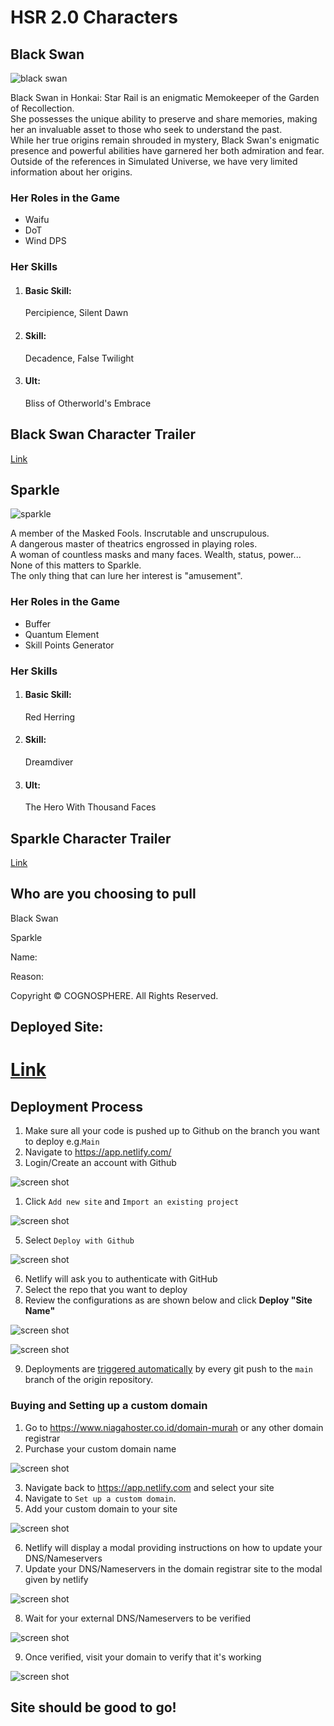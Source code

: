 HSR 2.0 Characters
==================
Black Swan
----------

![black swan](https://api.yatta.top/hsr/assets/UI/avatar/large/1307.sm.png?vh=2023122401)

Black Swan in Honkai: Star Rail is an enigmatic Memokeeper of the Garden of Recollection.  
She possesses the unique ability to preserve and share memories, making her an invaluable asset to those who seek to understand the past.  
While her true origins remain shrouded in mystery, Black Swan's enigmatic presence and powerful abilities have garnered her both admiration and fear.  
Outside of the references in Simulated Universe, we have very limited information about her origins.

### Her Roles in the Game

*   Waifu
*   DoT
*   Wind DPS

### Her Skills

1.  #### Basic Skill:
    
    Percipience, Silent Dawn
2.  #### Skill:
    
    Decadence, False Twilight
3.  #### Ult:
    
    Bliss of Otherworld's Embrace

Black Swan Character Trailer
----------------------------
[Link](https://youtu.be/oi7nExnbpoY)

Sparkle
-------

![sparkle](https://api.yatta.top/hsr/assets/UI/avatar/large/1306.sm.png?vh=2023122401)

A member of the Masked Fools. Inscrutable and unscrupulous.  
A dangerous master of theatrics engrossed in playing roles.  
A woman of countless masks and many faces. Wealth, status, power...  
None of this matters to Sparkle.  
The only thing that can lure her interest is "amusement".

### Her Roles in the Game

*   Buffer
*   Quantum Element
*   Skill Points Generator

### Her Skills

1.  #### Basic Skill:
    
    Red Herring
2.  #### Skill:
    
    Dreamdiver
3.  #### Ult:
    
    The Hero With Thousand Faces

Sparkle Character Trailer
-------------------------
[Link](https://youtu.be/JnMGFGqB6uY)

Who are you choosing to pull
----------------------------

 Black Swan  

 Sparkle  

Name:  
  

Reason:  

  

Copyright © COGNOSPHERE. All Rights Reserved.

Deployed Site:
--------------
[Link](https://gcreator.online/)
=======

## Deployment Process
1. Make sure all your code is pushed up to Github on the branch you want to deploy e.g.`Main`
2. Navigate to https://app.netlify.com/
3. Login/Create an account with Github

![screen shot](Readme-IMG/Sign-up-Github.PNG)

1. Click `Add new site` and `Import an existing project`

![screen shot](Readme-IMG/Import-from-existing-project.PNG)

5. Select `Deploy with Github`

![screen shot](Readme-IMG/Deploy-with-Github.PNG)

6. Netlify will ask you to authenticate with GitHub
7. Select the repo that you want to deploy
8. Review the configurations as are shown below and click **Deploy "Site Name"**

![screen shot](Readme-IMG/Let.PNG)

![screen shot](Readme-IMG/Deploy-site.PNG)

9. Deployments are [triggered automatically](https://www.netlify.com/docs/continuous-deployment/) by every git push to the `main` branch of the origin repository.

### Buying and Setting up a custom domain

1. Go to https://www.niagahoster.co.id/domain-murah or any other domain registrar
2. Purchase your custom domain name

![screen shot](Readme-IMG/Buy-Domain.PNG)

3. Navigate back to https://app.netlify.com and select your site
4. Navigate to `Set up a custom domain`.
5. Add your custom domain to your site

![screen shot](Readme-IMG/Add-Custom-Domain.PNG)

6. Netlify will display a modal providing instructions on how to update your DNS/Nameservers
7.  Update your DNS/Nameservers in the domain registrar site to the modal given by netlify

![screen shot](Readme-IMG/Change-Nameserver.PNG)

8. Wait for your external DNS/Nameservers to be verified

![screen shot](Readme-IMG/Connect-Custom-Domain-Netlify.PNG)

9. Once verified, visit your domain to verify that it's working

![screen shot](Readme-IMG/Custom-Domain-Done.PNG)

## Site should be good to go!